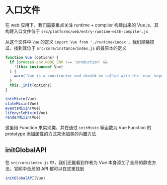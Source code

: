 # 入口文件

在 web 应用下，我们需要重点关注 runtime + compiler 构建出来的 Vue.js，其构建入口文件位于 `src/platforms/web/entry-runtime-with-compiler.js`



从这个文件中 `Vue` 的定义 `import Vue from './runtime/index'`，我们顺藤摸瓜，找到其位于 `src/core/instance/index.js` 的最原本的定义

```js
function Vue (options) {
  if (process.env.NODE_ENV !== 'production' &&
    !(this instanceof Vue)
  ) {
    warn('Vue is a constructor and should be called with the `new` keyword')
  }
  this._init(options)
}

initMixin(Vue)
stateMixin(Vue)
eventsMixin(Vue)
lifecycleMixin(Vue)
renderMixin(Vue)
```

这里用 Function 来实现类，并在通过 `initMixin` 等函数为 Vue Function 的 prototype 添加属性的方式来添加类的内置方法



## initGlobalAPI

在 `src/core/index.js` 中，我们还能看到作者为 Vue 本身添加了全局的静态方法，官网中全局的 API 都可以在这里找到

```js
initGlobalAPI(Vue)
```

